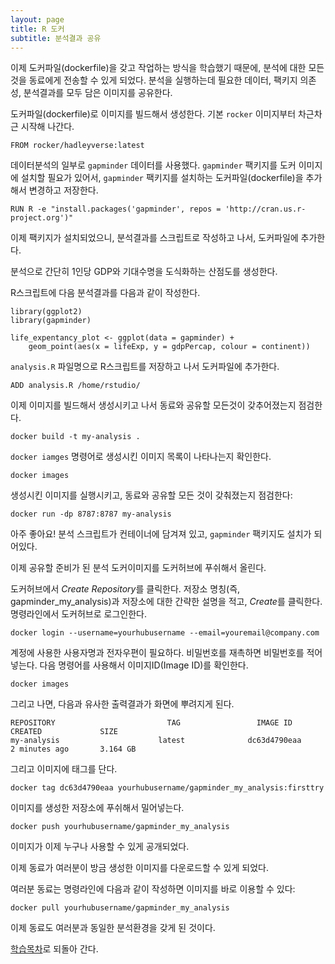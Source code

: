```yaml
---
layout: page
title: R 도커
subtitle: 분석결과 공유
---
```


이제 도커파일(dockerfile)을 갖고 작업하는 방식을 학습했기 때문에, 
분석에 대한 모든 것을 동료에게 전송할 수 있게 되었다.
분석을 실행하는데 필요한 데이터, 팩키지 의존성, 분석결과를 모두 담은 이미지를 공유한다.

도커파일(dockerfile)로 이미지를 빌드해서 생성한다. 기본 `rocker` 이미지부터 차근차근 시작해 나간다.

```
FROM rocker/hadleyverse:latest
```

데이터분석의 일부로 `gapminder` 데이터를 사용했다.
`gapminder` 팩키지를 도커 이미지에 설치할 필요가 있어서, `gapminder` 팩키지를 설치하는 도커파일(dockerfile)을 추가해서 변경하고 저장한다.

```
RUN R -e "install.packages('gapminder', repos = 'http://cran.us.r-project.org')"
```

이제 팩키지가 설치되었으니, 분석결과를 스크립트로 작성하고 나서, 도커파일에 추가한다.

분석으로 간단히 1인당 GDP와 기대수명을 도식화하는 산점도를 생성한다.

R스크립트에 다음 분석결과를 다음과 같이 작성한다.

```{r}
library(ggplot2)
library(gapminder)

life_expentancy_plot <- ggplot(data = gapminder) + 
    geom_point(aes(x = lifeExp, y = gdpPercap, colour = continent)) 
```

`analysis.R` 파일명으로 R스크립트를 저장하고 나서 도커파일에 추가한다.

```
ADD analysis.R /home/rstudio/
```

이제 이미지를 빌드해서 생성시키고 나서 동료와 공유할 모든것이 갖추어졌는지 점검한다.

```
docker build -t my-analysis .
```

`docker iamges` 명령어로 생성시킨 이미지 목록이 나타나는지 확인한다.

```
docker images
```

생성시킨 이미지를 실행시키고, 동료와 공유할 모든 것이 갖춰졌는지 점검한다:

```
docker run -dp 8787:8787 my-analysis
```

아주 좋아요! 분석 스크립트가 컨테이너에 담겨져 있고, `gapminder` 팩키지도 설치가 되어있다.

이제 공유할 준비가 된 분석 도커이미지를 도커허브에 푸쉬해서 올린다.

도커허브에서 *Create Repository*를 클릭한다.
저장소 명칭(즉, gapminder_my_analysis)과 저장소에 대한 간략한 설명을 적고, *Create*를 클릭한다.
명령라인에서 도커허브로 로그인한다.

```{}
docker login --username=yourhubusername --email=youremail@company.com
```

계정에 사용한 사용자명과 전자우편이 필요하다. 비밀번호를 재촉하면 비밀번호를 적어넣는다.
다음 명령어를 사용해서 이미지ID(Image ID)를 확인한다.

```{}
docker images
```

그리고 나면, 다음과 유사한 출력결과가 화면에 뿌려지게 된다.

```{}
REPOSITORY                         TAG                 IMAGE ID            CREATED             SIZE
my-analysis                      latest              dc63d4790eaa        2 minutes ago       3.164 GB
```

그리고 이미지에 태그를 단다.

```{}
docker tag dc63d4790eaa yourhubusername/gapminder_my_analysis:firsttry
```

이미지를 생성한 저장소에 푸쉬해서 밀어넣는다.

```{}
docker push yourhubusername/gapminder_my_analysis
```

이미지가 이제 누구나 사용할 수 있게 공개되었다.

이제 동료가 여러분이 방금 생성한 이미지를 다운로드할 수 있게 되었다.

여러분 동료는 명령라인에 다음과 같이 작성하면 이미지를 바로 이용할 수 있다:

```
docker pull yourhubusername/gapminder_my_analysis
```

이제 동료도 여러분과 동일한 분석환경을 갖게 된 것이다.

[학습목차](index.html)로 되돌아 간다.
